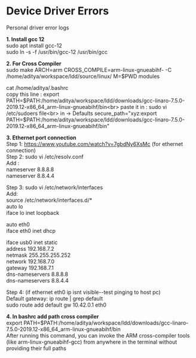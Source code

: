 # Device Driver Errors
Personal driver error logs

**1. Install gcc 12**<br>
sudo apt install gcc-12 <br>
sudo ln -s -f /usr/bin/gcc-12 /usr/bin/gcc <br>

**2. For Cross Compiler**<br>
sudo make ARCH=arm CROSS_COMPILE=arm-linux-gnueabihf- -C /home/aditya/workspace/ldd/source/linux/ M=$PWD modules<br>

cat /home/aditya/.bashrc<br>
copy this line : export PATH=$PATH:/home/aditya/workspace/ldd/downloads/gcc-linaro-7.5.0-2019.12-x86_64_arm-linux-gnueabihf/bin<br>
paste it in : sudo vi /etc/sudoers file<br>
in -> Defaults secure_path="xyz:export PATH=$PATH:/home/aditya/workspace/ldd/downloads/gcc-linaro-7.5.0-2019.12-x86_64_arm-linux-gnueabihf/bin"<br>

**3. Ethernet port connection**<br>
Step 1: https://www.youtube.com/watch?v=7gbdNy6XsMc (for ethernet connection)<br>
Step 2: sudo vi /etc/resolv.conf<br>
  Add :<br>
  nameserver 8.8.8.8<br>
  nameserver 8.8.4.4<br>

Step 3: sudo vi /etc/network/interfaces<br>
  Add:<br>
  source /etc/network/interfaces.d/*<br>
  auto lo<br>
  iface lo inet loopback<br>
  
  auto eth0<br>
  iface eth0 inet dhcp<br>
  
  iface usb0 inet static<br>
          address 192.168.7.2<br>
          netmask 255.255.255.252<br>
          network 192.168.7.0<br>
          gateway 192.168.7.1<br>
          dns-nameservers 8.8.8.8<br>
          dns-nameservers 8.8.4.4<br>

Step 4: (if ethernet eth0 ip isnt visible--test pinging to host pc)<br>
  Default gateway: ip route | grep default<br>
  sudo route add default gw 10.42.0.1 eth0<br>
  
**4. In bashrc add path cross compiler**<br>
  export PATH=$PATH:/home/aditya/workspace/ldd/downloads/gcc-linaro-7.5.0-2019.12-x86_64_arm-linux-gnueabihf/bin<br>
After running this command, you can invoke the ARM cross-compiler tools (like arm-linux-gnueabihf-gcc) from anywhere in the terminal without providing their full paths<br>

